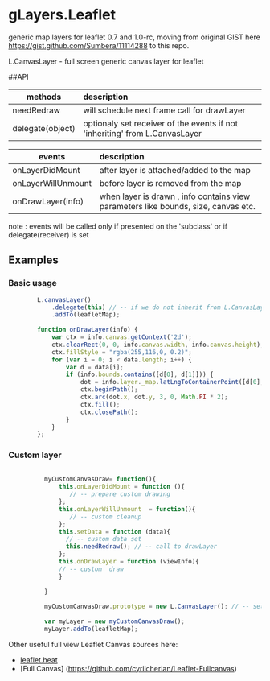 # gLayers.Leaflet
generic  map layers for leaflet 0.7 and 1.0-rc, moving from original GIST here https://gist.github.com/Sumbera/11114288 to this repo.

L.CanvasLayer  - full screen generic canvas layer for leaflet

##API

|methods       | description            | 
| ------------- |:-------------| 
|needRedraw   | will schedule next frame call for drawLayer|
|delegate(object)   | optionaly set receiver of the events if not 'inheriting' from L.CanvasLayer |


events          | description            | 
| ------------- |:-------------| 
|onLayerDidMount   | after layer is attached/added to the map|
|onLayerWillUnmount   | before  layer is removed from the map|
|onDrawLayer(info)       | when layer is drawn , info contains view parameters like bounds, size, canvas etc.
note :  events will be called only if presented on the 'subclass' or if delegate(receiver) is set

##  Examples 
### Basic usage
```javascript
        L.canvasLayer()
            .delegate(this) // -- if we do not inherit from L.CanvasLayer  we can setup a delegate to receive events from L.CanvasLayer
            .addTo(leafletMap);
      
        function onDrawLayer(info) {
            var ctx = info.canvas.getContext('2d');
            ctx.clearRect(0, 0, info.canvas.width, info.canvas.height);
            ctx.fillStyle = "rgba(255,116,0, 0.2)";
            for (var i = 0; i < data.length; i++) {
                var d = data[i];
                if (info.bounds.contains([d[0], d[1]])) {
                    dot = info.layer._map.latLngToContainerPoint([d[0], d[1]]);
                    ctx.beginPath();
                    ctx.arc(dot.x, dot.y, 3, 0, Math.PI * 2);
                    ctx.fill();
                    ctx.closePath();
                }
            }
        };
```

### Custom layer
```javascript
  
          myCustomCanvasDraw= function(){
              this.onLayerDidMount = function (){      
                 // -- prepare custom drawing    
              };
              this.onLayerWillUnmount  = function(){
                 // -- custom cleanup    
              };
              this.setData = function (data){
                // -- custom data set
                this.needRedraw(); // -- call to drawLayer
              };
              this.onDrawLayer = function (viewInfo){
              // -- custom  draw
              }
              
          }
          
          myCustomCanvasDraw.prototype = new L.CanvasLayer(); // -- setup prototype 
          
          var myLayer = new myCustomCanvasDraw();
          myLayer.addTo(leafletMap);
 ```   


Other useful full view  Leaflet Canvas sources here:
- [leaflet.heat](https://github.com/Leaflet/Leaflet.heat)
- [Full Canvas] (https://github.com/cyrilcherian/Leaflet-Fullcanvas)

